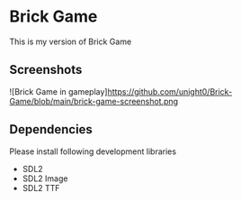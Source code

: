 # Brick Game
This is my version of Brick Game

## Screenshots
![Brick Game in gameplay]<https://github.com/unight0/Brick-Game/blob/main/brick-game-screenshot.png>

## Dependencies
Please install following development libraries
- SDL2
- SDL2 Image
- SDL2 TTF
